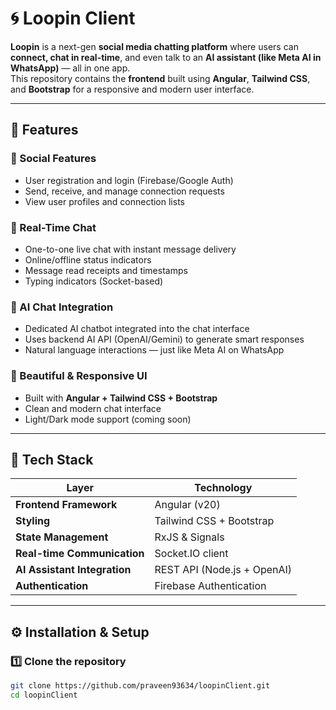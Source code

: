 # 🌀 Loopin Client

**Loopin** is a next-gen **social media chatting platform** where users can **connect, chat in real-time**, and even talk to an **AI assistant (like Meta AI in WhatsApp)** — all in one app.  
This repository contains the **frontend** built using **Angular**, **Tailwind CSS**, and **Bootstrap** for a responsive and modern user interface.

---

## 🎯 Features

### 👥 Social Features
- User registration and login (Firebase/Google Auth)
- Send, receive, and manage connection requests
- View user profiles and connection lists

### 💬 Real-Time Chat
- One-to-one live chat with instant message delivery
- Online/offline status indicators
- Message read receipts and timestamps
- Typing indicators (Socket-based)

### 🤖 AI Chat Integration
- Dedicated AI chatbot integrated into the chat interface
- Uses backend AI API (OpenAI/Gemini) to generate smart responses
- Natural language interactions — just like Meta AI on WhatsApp

### 🎨 Beautiful & Responsive UI
- Built with **Angular + Tailwind CSS + Bootstrap**
- Clean and modern chat interface
- Light/Dark mode support (coming soon)

---

## 🧠 Tech Stack

| Layer | Technology |
|-------|-------------|
| **Frontend Framework** | Angular (v20) |
| **Styling** | Tailwind CSS + Bootstrap |
| **State Management** | RxJS & Signals |
| **Real-time Communication** | Socket.IO client |
| **AI Assistant Integration** | REST API (Node.js + OpenAI) |
| **Authentication** | Firebase Authentication |

---

## ⚙️ Installation & Setup

### 1️⃣ Clone the repository
```bash
git clone https://github.com/praveen93634/loopinClient.git
cd loopinClient
